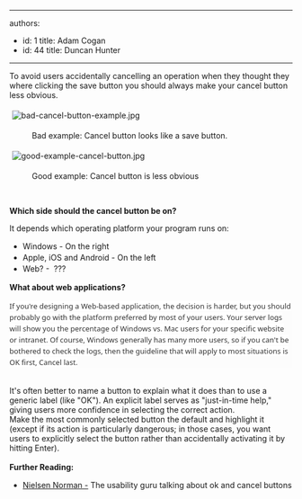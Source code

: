 

---
authors:
  - id: 1
    title: Adam Cogan
  - id: 44
    title: Duncan Hunter
---




<span class='intro'> To avoid users&#160;accidentally cancelling an operation when they thought they where clicking the save button you should always make your cancel button less obvious.&#160; </span>

<p style="text-align&#58;left;">​<img src="/WebSites/RulesToBetterWebsitesLayout/SiteAssets/Pages/Do-you-make-your-cancel-button-less-obvious/bad-cancel-button-example.jpg" alt="bad-cancel-button-example.jpg" style="margin&#58;5px;" /></p><dd class="ssw15-rteElement-FigureBad" style="text-align&#58;left;">Bad example&#58; Cancel button looks like a save button​.​​​​</dd><p class="ssw15-rteElement-P" style="text-align&#58;left;">​​<img src="/WebSites/RulesToBetterWebsitesLayout/SiteAssets/Pages/Do-you-make-your-cancel-button-less-obvious/good-example-cancel-button.jpg" alt="good-example-cancel-button.jpg" style="margin&#58;5px;" /><br></p><dd class="ssw15-rteElement-FigureGood" style="text-align&#58;left;">​​​Good example&#58; Cancel button is less obvious<br></dd><p class="ssw15-rteElement-P" style="text-align&#58;left;">​<br></p><p class="ssw15-rteElement-P" style="text-align&#58;left;"><strong>Which side should the cancel button be on?</strong><br></p><p class="ssw15-rteElement-P" style="text-align&#58;left;">It depends which operating platform your program runs on&#58;<br></p><div style="text-align&#58;left;"><ul><li><span style="line-height&#58;20px;background-color&#58;initial;">Windows - On the right</span><br></li><li><span style="line-height&#58;20px;background-color&#58;initial;">Apple, iOS and Android - On the left</span><br></li><li><span style="line-height&#58;20px;background-color&#58;initial;">Web? - &#160;​???​</span><br></li></ul></div><p></p><div style="text-align&#58;left;"><strong>​​What about web applications?​​</strong></div><p style="margin-bottom&#58;1em;border&#58;0px;font-size&#58;15px;clear&#58;both;color&#58;#222222;font-family&#58;'helvetica neue', arial, sans-serif;line-height&#58;19.5px;text-align&#58;left;background-color&#58;#fcfcfc;"><span style="color&#58;#333333;font-size&#58;13px;line-height&#58;20px;font-family&#58;'segoe ui', segoe, tahoma, helvetica, arial, sans-serif;background-color&#58;#ffffff;">If you'r</span><span style="color&#58;#333333;font-size&#58;13px;line-height&#58;20px;font-family&#58;'segoe ui', segoe, tahoma, helvetica, arial, sans-serif;background-color&#58;#ffffff;">e de​signing a Web-based application, the decision is harder, but you should probably go with the platform preferred by most of your users. Your server logs will show you the percentage of Windows vs. Mac users for your specific website or intranet. Of course, Windows generally has many more users, so if you can't be bothered to check the logs, then the guideline that will apply to most situations is OK first, Cancel last.​</span></p><p style="margin-bottom&#58;1em;border&#58;0px;font-size&#58;15px;clear&#58;both;color&#58;#222222;font-family&#58;'helvetica neue', arial, sans-serif;line-height&#58;19.5px;text-align&#58;left;background-color&#58;#fcfcfc;"></p><div style="text-align&#58;left;"><br></div><div style="text-align&#58;left;">It's often better to name a button to explain what it does than to use a generic label (like &quot;OK&quot;). An explicit label serves as &quot;just-in-time help,&quot; giving users more confidence in selecting the correct action.</div><div style="text-align&#58;left;">Make the most commonly selected button the default and highlight it (except if its action is particularly dangerous; in those cases, you want users to explicitly select the button rather than accidentally activating it by hitting Enter).​​</div><div style="text-align&#58;left;"><br></div><div style="text-align&#58;left;"><strong>Further Reading&#58;</strong></div><div style="text-align&#58;left;"><ul><li>​<a href="http&#58;//www.nngroup.com/articles/ok-cancel-or-cancel-ok/" style="line-height&#58;20px;background-color&#58;initial;">​Nielsen Norman -</a>&#160;The usability guru talking about ok and cancel buttons​<br></li></ul></div><p></p>


